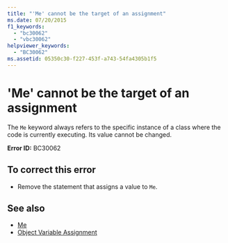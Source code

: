 ```yaml
---
title: "'Me' cannot be the target of an assignment"
ms.date: 07/20/2015
f1_keywords: 
  - "bc30062"
  - "vbc30062"
helpviewer_keywords: 
  - "BC30062"
ms.assetid: 05350c30-f227-453f-a743-54fa4305b1f5
---
```

# 'Me' cannot be the target of an assignment
The `Me` keyword always refers to the specific instance of a class where the code is currently executing. Its value cannot be changed.  
  
 **Error ID:** BC30062  
  
## To correct this error  
  
-   Remove the statement that assigns a value to `Me`.  
  
## See also
- [Me](~/docs/visual-basic/programming-guide/program-structure/me-my-mybase-and-myclass.md#me)
- [Object Variable Assignment](../../visual-basic/programming-guide/language-features/variables/object-variable-assignment.md)

